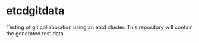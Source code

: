 # etcdgitdata
Testing of git collaboration using an etcd cluster. This repository will contain the generated test data.
